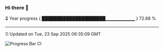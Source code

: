 ### Hi there 👋

⏳ Year progress { █████████████████████▁▁▁▁▁▁▁▁▁ } 72.68 %

---

⏰ Updated on Tue, 23 Sep 2025 06:35:09 GMT

![Progress Bar CI](https://github.com/ZhaoGui/ZhaoGui/workflows/Progress%20Bar%20CI/badge.svg)
